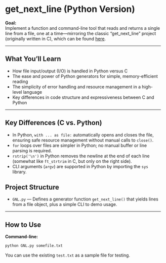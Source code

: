 # get_next_line (Python Version)

**Goal:**  
Implement a function and command-line tool that reads and returns a single line from a file, one at a time—mirroring the classic “get_next_line” project (originally written in C), which can be found [here](https://github.com/yahiaelboukili/get_next_line).

---

## What You’ll Learn

- How file input/output (I/O) is handled in Python versus C
- The ease and power of Python generators for simple, memory-efficient reading
- The simplicity of error handling and resource management in a high-level language
- Key differences in code structure and expressiveness between C and Python

---

## Key Differences (C vs. Python)

- In Python, `with ... as file:` automatically opens and closes the file, ensuring safe resource management without manual calls to `close()`.
- `for` loops over files are simpler in Python; no manual buffer or line parsing is required.
- `rstrip('\n')` in Python removes the newline at the end of each line (somewhat like `ft_strtrim` in C, but only on the right side).
- CLI arguments (`argv`) are supported in Python by importing the `sys` library.


## Project Structure

- `GNL.py` — Defines a generator function `get_next_line()` that yields lines from a file object, plus a simple CLI to demo usage.

---

## How to Use

**Command-line:**  
```bash
python GNL.py somefile.txt
```
You can use the existing `test.txt` as a sample file for testing.
